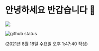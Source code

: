 # 안녕하세요 반갑습니다 :wave:

<a href="https://hits.seeyoufarm.com"><img src="https://hits.seeyoufarm.com/api/count/incr/badge.svg?url=https%3A%2F%2Fgithub.com%2Flightsaber29&count_bg=%23909090&title_bg=%23555555&icon=&icon_color=%23FFFFFF&title=hits&edge_flat=false"/></a>

![github status](https://github-readme-stats.vercel.app/api?username=lightsaber29&show_icons=true&theme=dark)

(2021년 8월 18일 수요일 오후 1:47:40 작성)

